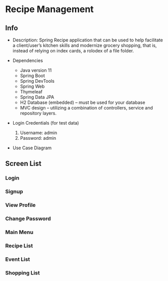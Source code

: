 # Recipe Management
## Info
* Description: 
Spring Recipe application that can be used to help facilitate a client/user’s kitchen skills and modernize grocery shopping, that
is, instead of relying on index cards, a rolodex of a file folder.
* Dependencies
	* Java version 11
	* Spring Boot
	* Spring DevTools
	* Spring Web
	* Thymeleaf
	* Spring Data JPA
	* H2 Database (embedded) – must be used for your database
	* MVC design – utilizing a combination of controllers, service and repository layers. 

* Login Credentials (for test data)
    1.	Username: admin
    2.	Password: admin

* Use Case Diagram


## Screen List
### Login

### Signup

### View Profile

### Change Password 

### Main Menu

### Recipe List

### Event List

### Shopping List





